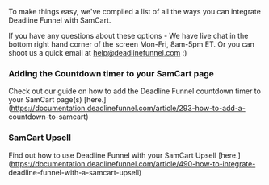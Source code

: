 To make things easy, we've compiled a list of all the ways you can integrate
Deadline Funnel with SamCart.

If you have any questions about these options - We have live chat in the
bottom right hand corner of the screen Mon-Fri, 8am-5pm ET. Or you can shoot
us a quick email at help@deadlinefunnel.com :)

### Adding the Countdown timer to your SamCart page

Check out our guide on how to add the Deadline Funnel countdown timer to your
SamCart page(s)
[here.](https://documentation.deadlinefunnel.com/article/293-how-to-add-a-
countdown-to-samcart)

### SamCart Upsell

Find out how to use Deadline Funnel with your SamCart Upsell
[here.](https://documentation.deadlinefunnel.com/article/490-how-to-integrate-
deadline-funnel-with-a-samcart-upsell)

